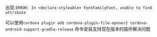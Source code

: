 出现 `ERROR: In <declare-styleable> FontFamilyFont, unable to find attribute`

可以使用`cordova plugin add cordova-plugin-file-opener2 cordova-android-support-gradle-release` 命令安装支持现在版本的插件解决问题